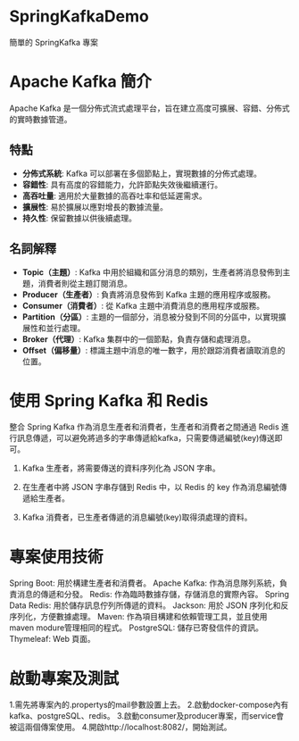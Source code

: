 # SpringKafkaDemo
簡單的 SpringKafka 專案

# Apache Kafka 簡介

Apache Kafka 是一個分佈式流式處理平台，旨在建立高度可擴展、容錯、分佈式的實時數據管道。

## 特點

- **分佈式系統**: Kafka 可以部署在多個節點上，實現數據的分佈式處理。
- **容錯性**: 具有高度的容錯能力，允許節點失效後繼續運行。
- **高吞吐量**: 適用於大量數據的高吞吐率和低延遲需求。
- **擴展性**: 易於擴展以應對增長的數據流量。
- **持久性**: 保留數據以供後續處理。

## 名詞解釋

- **Topic（主題）**: Kafka 中用於組織和區分消息的類別，生產者將消息發佈到主題，消費者則從主題訂閱消息。
- **Producer（生產者）**: 負責將消息發佈到 Kafka 主題的應用程序或服務。
- **Consumer（消費者）**: 從 Kafka 主題中消費消息的應用程序或服務。
- **Partition（分區）**: 主題的一個部分，消息被分發到不同的分區中，以實現擴展性和並行處理。
- **Broker（代理）**: Kafka 集群中的一個節點，負責存儲和處理消息。
- **Offset（偏移量）**: 標識主題中消息的唯一數字，用於跟踪消費者讀取消息的位置。

# 使用 Spring Kafka 和 Redis

整合 Spring Kafka 作為消息生產者和消費者，生產者和消費者之間通過 Redis 進行訊息傳遞，可以避免將過多的字串傳遞給kafka，只需要傳遞編號(key)傳送即可。

1. Kafka 生產者，將需要傳送的資料序列化為 JSON 字串。

2. 在生產者中將 JSON 字串存儲到 Redis 中，以 Redis 的 key 作為消息編號傳遞給生產者。

3. Kafka 消費者，已生產者傳遞的消息編號(key)取得須處理的資料。

# 專案使用技術
Spring Boot: 用於構建生產者和消費者。
Apache Kafka: 作為消息隊列系統，負責消息的傳遞和分發。
Redis: 作為臨時數據存儲，存儲消息的實際內容。
Spring Data Redis: 用於儲存訊息佇列所傳遞的資料。
Jackson: 用於 JSON 序列化和反序列化，方便數據處理。
Maven: 作為項目構建和依賴管理工具，並且使用maven modure管理相同的程式。
PostgreSQL: 儲存已寄發信件的資訊。
Thymeleaf: Web 頁面。

# 啟動專案及測試
1.需先將專案內的.propertys的mail參數設置上去。
2.啟動docker-compose內有kafka、postgreSQL、redis。
3.啟動consumer及producer專案，而service會被這兩個傳案使用。
4.開啟http://localhost:8082/，開始測試。



